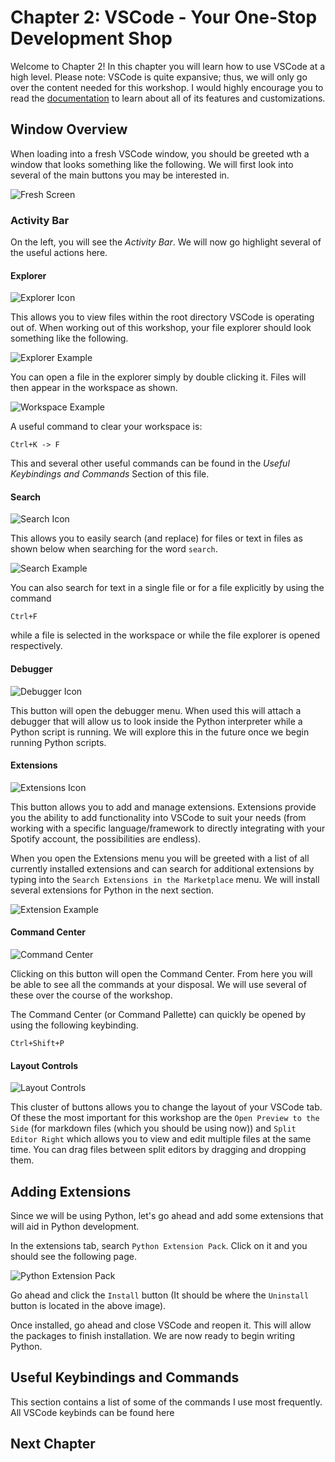 # Chapter 2: VSCode - Your One-Stop Development Shop

Welcome to Chapter 2! In this chapter you will learn how to use VSCode at a high level. Please note: VSCode is quite expansive; thus, we will only go over the content needed for this workshop. I would highly encourage you to read the [documentation](https://code.visualstudio.com/Docs) to learn about all of its features and customizations.

## Window Overview

When loading into a fresh VSCode window, you should be greeted wth a window that looks something like the following. We will first look into several of the main buttons you may be interested in.

![Fresh Screen](./images/fresh_screen.png)

### Activity Bar

On the left, you will see the _Activity Bar_. We will now go highlight several of the useful actions here.

#### Explorer

![Explorer Icon](./images/explorer_icon.png)

This allows you to view files within the root directory VSCode is operating out of. When working out of this workshop, your file explorer should look something like the following.

![Explorer Example](./images/explorer_example.png)

You can open a file in the explorer simply by double clicking it. Files will then appear in the workspace as shown.

![Workspace Example](./images/workspace_example.png)

A useful command to clear your workspace is:

    Ctrl+K -> F

This and several other useful commands can be found in the _Useful Keybindings and Commands_ Section of this file.

#### Search

![Search Icon](./images/search_icon.png)

This allows you to easily search (and replace) for files or text in files as shown below when searching for the word `search`.

![Search Example](./images/search_example.png)

You can also search for text in a single file or for a file explicitly by using the command

    Ctrl+F

while a file is selected in the workspace or while the file explorer is opened respectively.

#### Debugger

![Debugger Icon](./images/debugger_icon.png)

This button will open the debugger menu. When used this will attach a debugger that will allow us to look inside the Python interpreter while a Python script is running. We will explore this in the future once we begin running Python scripts.

#### Extensions

![Extensions Icon](./images/extensions_icon.png)

This button allows you to add and manage extensions. Extensions provide you the ability to add functionality into VSCode to suit your needs (from working with a specific language/framework to directly integrating with your Spotify account, the possibilities are endless).

When you open the Extensions menu you will be greeted with a list of all currently installed extensions and can search for additional extensions by typing into the `Search Extensions in the Marketplace` menu. We will install several extensions for Python in the next section.

![Extension Example](./images/extension_example.png)

#### Command Center

![Command Center](./images/command_center.png)

Clicking on this button will open the Command Center. From here you will be able to see all the commands at your disposal. We will use several of these over the course of the workshop.

The Command Center (or Command Pallette) can quickly be opened by using the following keybinding.

    Ctrl+Shift+P

#### Layout Controls

![Layout Controls](./images/layout_controls.png)

This cluster of buttons allows you to change the layout of your VSCode tab. Of these the most important for this workshop are the `Open Preview to the Side` (for markdown files (which you should be using now)) and `Split Editor Right` which allows you to view and edit multiple files at the same time. You can drag files between split editors by dragging and dropping them.

## Adding Extensions

Since we will be using Python, let's go ahead and add some extensions that will aid in Python development.

In the extensions tab, search `Python Extension Pack`. Click on it and you should see the following page.

![Python Extension Pack](images/python_extension_pack.png)

Go ahead and click the `Install` button (It should be where the `Uninstall` button is located in the above image).

Once installed, go ahead and close VSCode and reopen it. This will allow the packages to finish installation. We are now ready to begin writing Python.

## Useful Keybindings and Commands

This section contains a list of some of the commands I use most frequently. All VSCode keybinds can be found here

## Next Chapter
